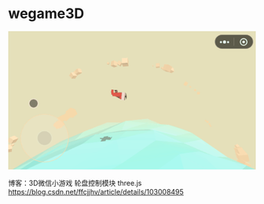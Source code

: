 # wegame3D

![image](https://github.com/zj19941113/wegame3D/blob/master/img/3.gif) 

博客：3D微信小游戏 轮盘控制模块 three.js
https://blog.csdn.net/ffcjjhv/article/details/103008495
